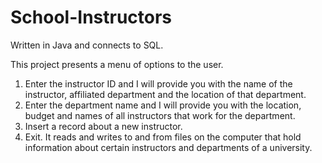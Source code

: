 # School-Instructors

Written in Java and connects to SQL. 

This project presents a menu of options to the user. 
1. Enter the instructor ID and I will provide you with the name of the instructor, affiliated department and the location of that department.
2. Enter the department name and I will provide you with the location, budget and names of all instructors that work for the department.
3. Insert a record about a new instructor.
4. Exit. 
It reads and writes to and from files on the computer that hold information about certain instructors and departments of a university. 
